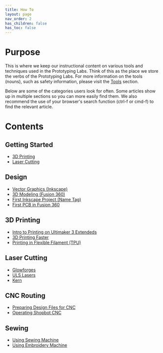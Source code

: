```yaml
---
title: How To
layout: page
nav_order: 2
has_children: false
has_toc: false
---
```


# Purpose

This is where we keep our instructional content on various tools and techniques used in the Prototyping Labs. Think of this as the place we store the verbs of the Prototyping Labs. For more information on the tools (nouns), such as safety information, please visit the [Tools]() section.

Below are some of the categories users look for often. Some articles show up in multiple sections so you can more easily find them. We also recommend the use of your browser's search function (ctrl-f or cmd-f) to find the relevant article.

# Contents

## Getting Started
- [3D Printing](first_threed.html)
- [Laser Cutting](first_lasercut.html)

## Design
- [Vector Graphics (Inkscape)](inkscape.html)
- [3D Modeling (Fusion 360)](fusion.html)
- [First Inkscape Project (Name Tag)](name_tag.html)
- [First PCB in Fusion 360](first_pcb.html)

## 3D Printing
- [Intro to Printing on Ultimaker 3 Extendeds](first_threed.html)
- [3D Printing Faster](print_faster.html)
- [Printing in Flexible Filament (TPU)](tpu_printers.html)

## Laser Cutting
- [Glowforges](first_lasercut.html)
- [ULS Lasers](/tools/laser_cutters/uls.html)
- [Kern](/tools/laser_cutters/kern.html)

## CNC Routing
- [Preparing Design Files for CNC](cnc_milling_toolpaths.html)
- [Operating Shopbot CNC](cnc_milling_setup.html)

## Sewing
- [Using Sewing Machine](/tools/sewing_machines/sewing.html)
- [Using Embroidery Machine](/tools/sewing_machines/embroidery.html)
